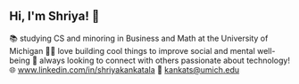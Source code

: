 ## Hi, I'm Shriya! 👋

<!--
**shriyakankatala/shriyakankatala** is a ✨ _special_ ✨ repository because its `README.md` (this file) appears on your GitHub profile.

Here are some ideas to get you started:

- 🔭 I’m currently working on ...
- 🌱 I’m currently learning ...
- 👯 I’m looking to collaborate on ...
- 🤔 I’m looking for help with ...
- 💬 Ask me about ...
- 📫 How to reach me: ...
- 😄 Pronouns: ...
- ⚡ Fun fact: ...
-->

📚 studying CS and minoring in Business and Math at the University of Michigan
👩‍💻 love building cool things to improve social and mental well-being
🤝 always looking to connect with others passionate about technology!
🌐 www.linkedin.com/in/shriyakankatala
💌 kankats@umich.edu
